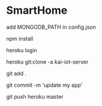 # SmartHome

add MONGODB_PATH in config.json

npm install

heroku login

heroku git:clone -a kai-iot-server

git add .

git commit -m 'update my app'

git push heroku master
